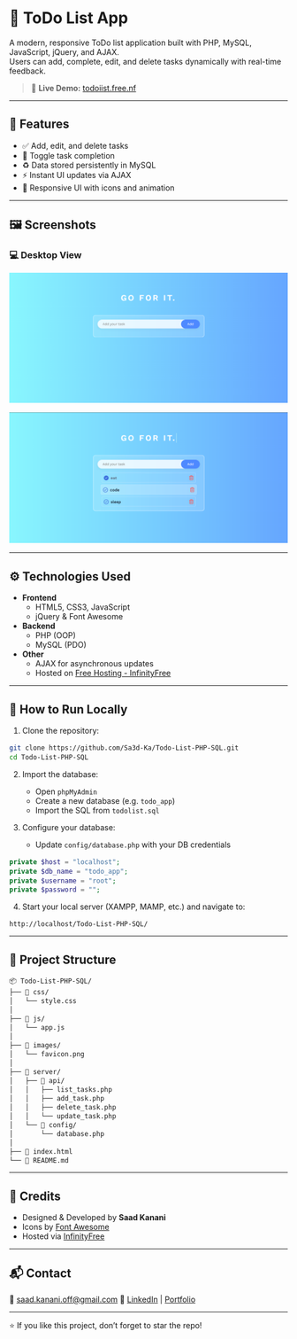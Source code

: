 # 📝 ToDo List App

A modern, responsive ToDo list application built with PHP, MySQL, JavaScript, jQuery, and AJAX.  
Users can add, complete, edit, and delete tasks dynamically with real-time feedback.

> 🚀 **Live Demo:** <a href="https://todoiist.free.nf/" target="_blank">todoiist.free.nf</a>

---

## 🌟 Features

- ✅ Add, edit, and delete tasks
- 🔁 Toggle task completion
- ♻️ Data stored persistently in MySQL
- ⚡ Instant UI updates via AJAX
- 🎨 Responsive UI with icons and animation

---

## 🖼️ Screenshots

### 💻 Desktop View
![Desktop View](images/img1.png)

![Desktop View](images/img2.png)

---

## ⚙️ Technologies Used

- **Frontend**
  - HTML5, CSS3, JavaScript
  - jQuery & Font Awesome
- **Backend**
  - PHP (OOP)
  - MySQL (PDO)
- **Other**
  - AJAX for asynchronous updates
  - Hosted on [Free Hosting - InfinityFree](https://infinityfree.net/)

---

## 🚀 How to Run Locally

1. Clone the repository:

```bash
git clone https://github.com/Sa3d-Ka/Todo-List-PHP-SQL.git
cd Todo-List-PHP-SQL
````

2. Import the database:

   * Open `phpMyAdmin`
   * Create a new database (e.g. `todo_app`)
   * Import the SQL from `todolist.sql`

3. Configure your database:

   * Update `config/database.php` with your DB credentials

```php
private $host = "localhost";
private $db_name = "todo_app";
private $username = "root";
private $password = "";
```

4. Start your local server (XAMPP, MAMP, etc.) and navigate to:

```
http://localhost/Todo-List-PHP-SQL/
```

---

## 📁 Project Structure

```
📦 Todo-List-PHP-SQL/
├── 📁 css/
│   └── style.css
│
├── 📁 js/
│   └── app.js
│
├── 📁 images/
│   └── favicon.png
│
├── 📁 server/
│   ├── 📁 api/
│   │   ├── list_tasks.php
│   │   ├── add_task.php
│   │   ├── delete_task.php
│   │   └── update_task.php
│   └── 📁 config/
│       └── database.php
│
├── 📄 index.html
└── 📄 README.md
```

---

## 🙌 Credits

* Designed & Developed by **Saad Kanani**
* Icons by [Font Awesome](https://fontawesome.com/)
* Hosted via [InfinityFree](https://infinityfree.net/)

---

## 📬 Contact

📧 [saad.kanani.off@gmail.com](mailto:saad.kanani.off@gmail.com)
🔗 [LinkedIn](https://linkedin.com/in/saad-kanani) | [Portfolio](https://sa3d-ka.github.io/My-Portfolio/)

---

⭐ If you like this project, don’t forget to star the repo!
